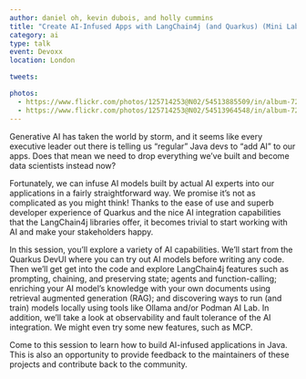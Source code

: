 ```yaml
---
author: daniel oh, kevin dubois, and holly cummins
title: "Create AI-Infused Apps with LangChain4j (and Quarkus) (Mini Lab)"
category: ai
type: talk
event: Devoxx
location: London

tweets:

photos: 
  - https://www.flickr.com/photos/125714253@N02/54513885509/in/album-72177720326050482
  - https://www.flickr.com/photos/125714253@N02/54513964548/in/album-72177720326050482
---
```


Generative AI has taken the world by storm, and it seems like every executive leader out there is telling us “regular” Java devs to “add AI” to our apps. Does that mean we need to drop everything we’ve built and become data scientists instead now?

Fortunately, we can infuse AI models built by actual AI experts into our applications in a fairly straightforward way. We promise it’s not as complicated as you might think! Thanks to the ease of use and superb developer experience of Quarkus and the nice AI integration capabilities that the LangChain4j libraries offer, it becomes trivial to start working with AI and make your stakeholders happy.

In this session, you’ll explore a variety of AI capabilities. We’ll start from the Quarkus DevUI where you can try out AI models before writing any code. Then we’ll get get into the code and explore LangChain4j features such as prompting, chaining, and preserving state; agents and function-calling; enriching your AI model’s knowledge with your own documents using retrieval augmented generation (RAG); and discovering ways to run (and train) models locally using tools like Ollama and/or Podman AI Lab. In addition, we’ll take a look at observability and fault tolerance of the AI integration. We might even try some new features, such as MCP.

Come to this session to learn how to build AI-infused applications in Java. This is also an opportunity to provide feedback to the maintainers of these projects and contribute back to the community.
